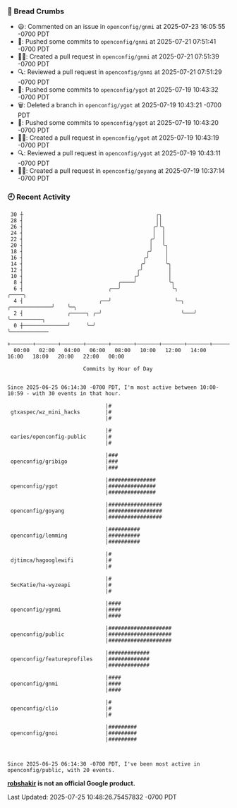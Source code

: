 ### 🍞 Bread Crumbs

 * 😃: Commented on an issue in `openconfig/gnmi` at 2025-07-23 16:05:55 -0700 PDT
 * 🚢: Pushed some commits to `openconfig/gnmi` at 2025-07-21 07:51:41 -0700 PDT
 * ✍🏼: Created a pull request in `openconfig/gnmi` at 2025-07-21 07:51:39 -0700 PDT
 * 🔍: Reviewed a pull request in  `openconfig/gnmi` at 2025-07-21 07:51:29 -0700 PDT
 * 🚢: Pushed some commits to `openconfig/ygot` at 2025-07-19 10:43:32 -0700 PDT
 * 🗑: Deleted a branch in `openconfig/ygot` at 2025-07-19 10:43:21 -0700 PDT
 * 🚢: Pushed some commits to `openconfig/ygot` at 2025-07-19 10:43:20 -0700 PDT
 * ✍🏼: Created a pull request in `openconfig/ygot` at 2025-07-19 10:43:19 -0700 PDT
 * 🔍: Reviewed a pull request in  `openconfig/ygot` at 2025-07-19 10:43:11 -0700 PDT
 * ✍🏼: Created a pull request in `openconfig/goyang` at 2025-07-19 10:37:14 -0700 PDT

### 🕘 Recent Activity
```
 30 ┼                                          ╭╮
 28 ┤                                          ││
 26 ┤                                         ╭╯╰╮
 24 ┤                                         │  │
 22 ┤                                        ╭╯  │
 20 ┤                                        │   ╰╮
 18 ┤                                       ╭╯    │
 16 ┤                                      ╭╯     │
 14 ┤                                     ╭╯      ╰╮
 12 ┤                                    ╭╯        │
 10 ┤                                   ╭╯         │
  8 ┤                              ╭────╯          ╰╮
  6 ┤                           ╭──╯                ╰╮                   ╭────╮
  4 ┤                        ╭──╯                    ╰─╮   ╭─────────────╯    ╰─╮
  2 ┤              ╭─────╮ ╭─╯                         ╰───╯                    ╰──────────╮
  0 ┼──────────────╯     ╰─╯                                                               ╰────────────
    +───────+───────+───────+───────+───────+───────+───────+───────+───────+───────+───────+───────+────
  00:00   02:00   04:00   06:00   08:00   10:00   12:00   14:00   16:00   18:00   20:00   22:00   00:00   

						Commits by Hour of Day


Since 2025-06-25 06:14:30 -0700 PDT, I'm most active between 10:00-10:59 - with 30 events in that hour.

```



```
                               |#
 gtxaspec/wz_mini_hacks        |#
                               |#

                               |#
 earies/openconfig-public      |#
                               |#

                               |###
 openconfig/gribigo            |###
                               |###

                               |###############
 openconfig/ygot               |###############
                               |###############

                               |#################
 openconfig/goyang             |#################
                               |#################

                               |##########
 openconfig/lemming            |##########
                               |##########

                               |#
 djtimca/hagooglewifi          |#
                               |#

                               |#
 SecKatie/ha-wyzeapi           |#
                               |#

                               |####
 openconfig/ygnmi              |####
                               |####

                               |####################
 openconfig/public             |####################
                               |####################

                               |#############
 openconfig/featureprofiles    |#############
                               |#############

                               |####
 openconfig/gnmi               |####
                               |####

                               |#
 openconfig/clio               |#
                               |#

                               |#########
 openconfig/gnoi               |#########
                               |#########



Since 2025-06-25 06:14:30 -0700 PDT, I've been most active in openconfig/public, with 20 events.

```
**[robshakir](mailto:robjs@google.com) is not an official Google product.**  


Last Updated: 2025-07-25 10:48:26.75457832 -0700 PDT
